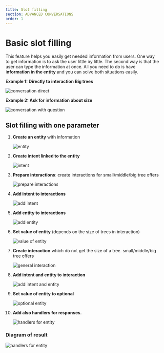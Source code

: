 ```yaml
---
title: Slot filling
section: ADVANCED CONVERSATIONS
order: 1
---
```


# Basic slot filling

This feature helps you easily get needed information from users. One way to get information is to ask the user little by little. The second way is that the user can type the information at once. All you need to do is have **information in the entity** and you can solve both situations easily.

**Example 1: Directly to interaction Big trees**

![conversation direct](./image_1.png)

**Example 2: Ask for information about size**

![conversation with question](./image_2.png)

## Slot filling with one parameter

1. **Create an entity** with information

    ![entity](./image_3.png)

2. **Create intent linked to the entity**

    ![intent](./image_4.png)

3. **Prepare interactions**: create interactions for small/middle/big tree offers

    ![prepare interactions](./image_5.png)

4. **Add intent to interactions**

    ![add intent](./image_6.png)

5. **Add entity to interactions**

    ![add entity](./image_7.png)

6. **Set value of entity** (depends on the size of trees in interaction)

    ![value of entity](./image_8.png)

7. **Create interaction** which do not get the size of a tree. small/middle/big tree offers

    ![general interaction](./image_9.png)

8. **Add intent and entity to interaction**

    ![add intent and entity](./image_10.png)

9. **Set value of entity to optional**  

    ![optional entity](./image_11.png)

10. **Add also handlers for responses.**

    ![handlers for entity](./image_12.png)

### Diagram of result

![handlers for entity](./image_13.png)